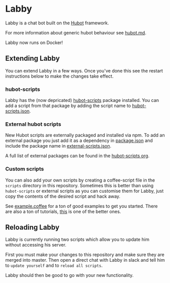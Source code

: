 # Labby

Labby is a chat bot built on the [Hubot][hubot] framework.

For more information about generic hubot behaviour see [hubot.md](hubot.md).

Labby now runs on Docker!

## Extending Labby

You can extend Labby in a few ways. Once you've done this see the restart instructions below to make the changes take effect.

### hubot-scripts

Labby has the (now depricated) [hubot-scripts][hubot-scripts] package installed. You can add a script from that package by adding the script name to [hubot-scripts.json](hubot-scripts.json).

### External hubot scripts

New Hubot scripts are externally packaged and installed via npm. To add an external package you just add it as a dependency in [package.json](package.json) and include the package name in [external-scripts.json](external-scripts.json).

A full list of external packages can be found in the [hubot-scripts org][scripts-org].

### Custom scripts

You can also add your own scripts by creating a coffee-script file in the `scripts` directory in this repository. Sometimes this is better than using `hubot-scripts` or external scripts as you can customise them for Labby, just copy the contents of the desired script and hack away.

See [example.coffee](scripts/example.coffee) for a ton of good examples to get you started. There are also a ton of tutorials, [this][jonmagic-tutorial] is one of the better ones.

## Reloading Labby

Labby is currently running two scripts which allow you to update him without accessing his server.

First you must make your changes to this repository and make sure they are merged into master. Then open a direct chat with Labby in slack and tell him to `update yourself` and to `reload all scripts`.

Labby should then be good to go with your new functionality.

[hubot-scripts]: https://github.com/github/hubot-scripts
[scripts-org]: https://github.com/hubot-scripts
[hubot]: https://hubot.github.com/
[jonmagic-tutorial]: http://theprogrammingbutler.com/blog/archives/2011/10/28/hubot-scripts-explained/
